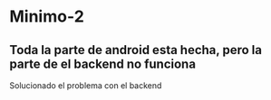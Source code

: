 # Minimo-2
Toda la parte de android esta hecha, pero la parte de el backend no funciona
--
Solucionado el problema con el backend
